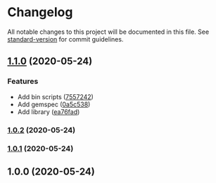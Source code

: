 # Changelog

All notable changes to this project will be documented in this file. See [standard-version](https://github.com/conventional-changelog/standard-version) for commit guidelines.

## [1.1.0](https://github.com/kirtfitzpatrick/release_experiments/compare/v1.0.2...v1.1.0) (2020-05-24)


### Features

* Add bin scripts ([7557242](https://github.com/kirtfitzpatrick/release_experiments/commit/7557242c5cbd1e8851e67a8f0f6399b3054507be))
* Add gemspec ([0a5c538](https://github.com/kirtfitzpatrick/release_experiments/commit/0a5c538d22566946440fe33b09bbaf267c6b767f))
* Add library ([ea76fad](https://github.com/kirtfitzpatrick/release_experiments/commit/ea76fad229770f0fe6af339a2e7c78f37e707ae1))

### [1.0.2](https://github.com/kirtfitzpatrick/release_experiments/compare/v1.0.1...v1.0.2) (2020-05-24)

### [1.0.1](https://github.com/kirtfitzpatrick/release_experiments/compare/v1.0.0...v1.0.1) (2020-05-24)

## 1.0.0 (2020-05-24)
